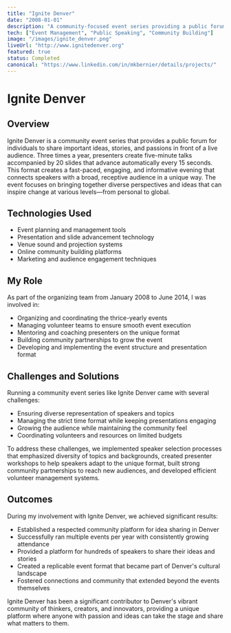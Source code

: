 ```yaml
---
title: "Ignite Denver"
date: "2008-01-01"
description: "A community-focused event series providing a public forum for sharing ideas through fast-paced, structured presentations."
tech: ["Event Management", "Public Speaking", "Community Building"]
image: "/images/ignite_denver.png"
liveUrl: "http://www.ignitedenver.org"
featured: true
status: Completed
canonical: "https://www.linkedin.com/in/mkbernier/details/projects/"
---
```


# Ignite Denver

## Overview

Ignite Denver is a community event series that provides a public forum for individuals to share important ideas, stories, and passions in front of a live audience. Three times a year, presenters create five-minute talks accompanied by 20 slides that advance automatically every 15 seconds. This format creates a fast-paced, engaging, and informative evening that connects speakers with a broad, receptive audience in a unique way. The event focuses on bringing together diverse perspectives and ideas that can inspire change at various levels—from personal to global.

## Technologies Used

- Event planning and management tools
- Presentation and slide advancement technology
- Venue sound and projection systems
- Online community building platforms
- Marketing and audience engagement techniques

## My Role

As part of the organizing team from January 2008 to June 2014, I was involved in:
- Organizing and coordinating the thrice-yearly events
- Managing volunteer teams to ensure smooth event execution
- Mentoring and coaching presenters on the unique format
- Building community partnerships to grow the event
- Developing and implementing the event structure and presentation format

## Challenges and Solutions

Running a community event series like Ignite Denver came with several challenges:
- Ensuring diverse representation of speakers and topics
- Managing the strict time format while keeping presentations engaging
- Growing the audience while maintaining the community feel
- Coordinating volunteers and resources on limited budgets

To address these challenges, we implemented speaker selection processes that emphasized diversity of topics and backgrounds, created presenter workshops to help speakers adapt to the unique format, built strong community partnerships to reach new audiences, and developed efficient volunteer management systems.

## Outcomes

During my involvement with Ignite Denver, we achieved significant results:
- Established a respected community platform for idea sharing in Denver
- Successfully ran multiple events per year with consistently growing attendance
- Provided a platform for hundreds of speakers to share their ideas and stories
- Created a replicable event format that became part of Denver's cultural landscape
- Fostered connections and community that extended beyond the events themselves

Ignite Denver has been a significant contributor to Denver's vibrant community of thinkers, creators, and innovators, providing a unique platform where anyone with passion and ideas can take the stage and share what matters to them. 